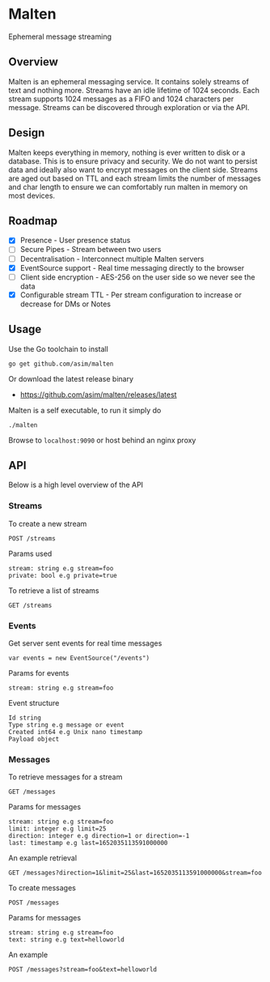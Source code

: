 # Malten

Ephemeral message streaming

## Overview

Malten is an ephemeral messaging service. It contains solely streams of text and nothing more. 
Streams have an idle lifetime of 1024 seconds. Each stream supports 1024 messages as a FIFO and 
1024 characters per message. Streams can be discovered through exploration or via the API.

## Design

Malten keeps everything in memory, nothing is ever written to disk or a database. This is to ensure privacy and security. We 
do not want to persist data and ideally also want to encrypt messages on the client side. Streams are aged out based on TTL 
and each stream limits the number of messages and char length to ensure we can comfortably run malten in memory on most devices. 

## Roadmap

- [x] Presence - User presence status
- [ ] Secure Pipes - Stream between two users
- [ ] Decentralisation - Interconnect multiple Malten servers
- [x] EventSource support - Real time messaging directly to the browser
- [ ] Client side encryption - AES-256 on the user side so we never see the data
- [x] Configurable stream TTL - Per stream configuration to increase or decrease for DMs or Notes

## Usage

Use the Go toolchain to install

```
go get github.com/asim/malten
```

Or download the latest release binary

- https://github.com/asim/malten/releases/latest

Malten is a self executable, to run it simply do 

```
./malten
```

Browse to `localhost:9090` or host behind an nginx proxy

## API

Below is a high level overview of the API

### Streams

To create a new stream

```
POST /streams
```

Params used

```
stream: string e.g stream=foo
private: bool e.g private=true
```

To retrieve a list of streams

```
GET /streams
```

### Events

Get server sent events for real time messages

```
var events = new EventSource("/events")
```

Params for events

```
stream: string e.g stream=foo
```

Event structure

```
Id string
Type string e.g message or event
Created int64 e.g Unix nano timestamp
Payload object
```


### Messages

To retrieve messages for a stream

```
GET /messages
```

Params for messages

```
stream: string e.g stream=foo
limit: integer e.g limit=25
direction: integer e.g direction=1 or direction=-1
last: timestamp e.g last=1652035113591000000
```

An example retrieval

```
GET /messages?direction=1&limit=25&last=1652035113591000000&stream=foo
```

To create messages

```
POST /messages
```

Params for messages

```
stream: string e.g stream=foo
text: string e.g text=helloworld
```

An example

```
POST /messages?stream=foo&text=helloworld
```
